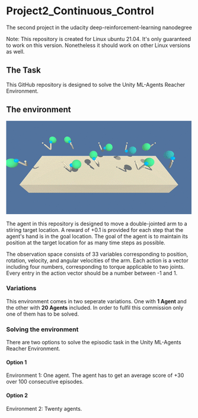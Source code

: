 # Project2_Continuous_Control
The second project in the udacity deep-reinforcement-learning nanodegree

Note: This repository is created for Linux ubuntu 21.04. It's only guaranteed to work on this version. Nonetheless it should work on other Linux versions as well.

## The Task
This GitHub repository is designed to solve the Unity ML-Agents Reacher Environment.

## The environment
![Unity ML-Agents Reacher Environment](Reacher.gif)

The agent in this repository is designed to move a double-jointed arm to a stiring target location. A reward of +0.1 is provided for each step that the agent's hand is in the goal location. The goal of the agent is to maintain its position at the target location for as many time steps as possible.

The observation space consists of 33 variables corresponding to position, rotation, velocity, and angular velocities of the arm. Each action is a vector including four numbers, corresponding to torque applicable to two joints. Every entry in the action vector should be a number between -1 and 1.

### Variations

This environment comes in two seperate variations. One with **1 Agent** and the other with **20 Agents** included. In order to fulfil this commission only one of them has to be solved.  

### Solving the environment

There are two options to solve the episodic task in the Unity ML-Agents Reacher Environment.

#### Option 1

Environment 1: One agent. The agent has to get an average score of +30 over 100 consecutive episodes.

#### Option 2

Environment 2: Twenty agents.

